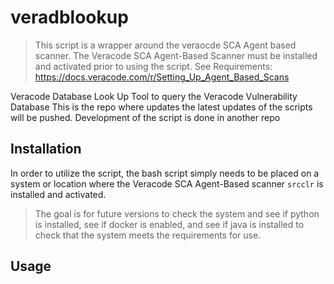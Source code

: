 # veradblookup

> This script is a wrapper around the veraocde SCA Agent based scanner. The Veracode SCA Agent-Based Scanner must be installed and activated prior to using the script.
> See Requirements: https://docs.veracode.com/r/Setting_Up_Agent_Based_Scans


Veracode Database Look Up Tool to query the Veracode Vulnerability Database
This is the repo where updates the latest updates of the scripts will be pushed.
Development of the script is done in another repo

## Installation ##

In order to utilize the script, the bash script simply needs to be placed on a system or location where the Veracode SCA Agent-Based scanner `srcclr` is installed and activated.

> The goal is for future versions to check the system and see if python is installed, see if docker is enabled, and see if java is installed to check that the system meets the requirements for use.

## Usage ##
